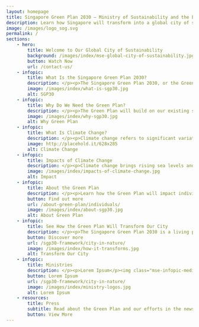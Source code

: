 ```yaml
---
layout: homepage
title: Singapore Green Plan 2030 – Ministry of Sustainability and the Environment (MSE)
description: Learn how Singapore will transform into a global city of sustainability with the Singapore Green Plan 2030. 
image: /images/logo_sog.svg
permalink: /
sections:
    - hero:
        title: Welcome to Our Global City of Sustainability
        background: /images/index/mse-global-city-of-sustainability.jpg
        button: Watch Now
        url: /contact-us/
    - infopic:
        title: What Is the Singapore Green Plan 2030?
        description: </p><p>The Singapore Green Plan 2030, or the Green Plan, is a whole-of-nation sustainable development agenda, with concrete action plans that will touch every dimension of our lives.</p><img class="mse-infopic-media-right" src="/images/index/what-is-sgp30.jpg" alt="Lorem Ipsum" /><p class="mse-none">
        image: /images/index/what-is-sgp30.jpg
        alt: SGP30
    - infopic:
        title: Why Do We Need the Green Plan?
        description: </p><p>The Green Plan will build on our existing sustainability foundations, strengthening ongoing sustainability efforts and commitments under Singapore’s 2030 Development Agenda.</p><img class="mse-infopic-media-left" src="/images/index/why-sgp30.jpg" alt="Lorem Ipsum" /><p class="mse-none">
        image: /images/index/why-sgp30.jpg
        alt: Why Green Plan
    - infopic:
        title: What Is Climate Change? 
        description: </p><p>Climate change refers to significant variations in global weather patterns that persist over an extended period of time.</p><video class="mse-infopic-media-right" autoplay="" muted="" playsinline="" loop="" poster="/images/index/what-is-climate-change.jpg" id="bannerVideo"><source src="https://www.mse.gov.sg/images/banner-video.mp4" type="video/webm"></video><p class="mse-none">
        image: http://placehold.it/628x285
        alt: Climate Change
    - infopic:
        title: Impacts of Climate Change
        description: </p><p>Climate change brings rising sea levels and extreme weather patterns, putting millions of lives and livelihoods around the world in danger. Singapore, as a low-lying island state, is vulnerable.</p><img class="mse-infopic-media-left" src="/images/index/impacts-of-climate-change.jpg" alt="Lorem Ipsum" /><p class="mse-none">
        image: /images/index/impacts-of-climate-change.jpg
        alt: Impact
    - infopic:
        title: About the Green Plan
        description: </p><p>Learn how the Green Plan will impact individuals and businesses in Singapore.</p><img class="mse-infopic-media-right" src="/images/index/about-sgp30.jpg" alt="Lorem Ipsum" /><p class="mse-none">
        button: Find out more
        url: /about-green-plan/individuals/
        image: /images/index/about-sgp30.jpg
        alt: About Green Plan
    - infopic:
        title: See How the Green Plan Will Transform Our City
        description: </p><p>The Singapore Green Plan 2030 is a living plan that will touch every dimension of our lives.</p><img class="mse-infopic-media-left" src="/images/index/how-it-transforms.jpg" alt="Lorem Ipsum" /><p class="mse-none">
        button: Discover more
        url: /sgp30-framework/city-in-nature/
        image: /images/index/how-it-transforms.jpg
        alt: Transform Our City
    - infopic:
        title: Ministries
        description: </p><p>Lorem Ipsum</p><img class="mse-infopic-media-right" src="/images/index/ministry-logos.jpg" alt="Lorem Ipsum" /><p class="mse-none"> 
        button: Lorem Ipsum
        url: /sgp30-framework/city-in-nature/
        image: /images/index/ministry-logos.jpg
        alt: Lorem Ipsum
    - resources:
        title: Press
        subtitle: Read about the Green Plan and our efforts in the news.
        button: View More
---
```


